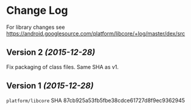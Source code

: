 Change Log
==========

For library changes see https://android.googlesource.com/platform/libcore/+log/master/dex/src

Version 2 *(2015-12-28)*
------------------------

Fix packaging of class files. Same SHA as v1.


Version 1 *(2015-12-28)*
------------------------

`platform/libcore` SHA 87cb925a53fb5fbe38cdce61727d8f9ec9362945

